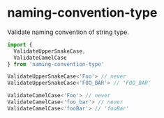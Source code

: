 # naming-convention-type

Validate naming convention of string type.

```ts
import {
  ValidateUpperSnakeCase,
  ValidateCamelCase
} from 'naming-convention-type'

ValidateUpperSnakeCase<'Foo'> // never
ValidateUpperSnakeCase<'FOO_BAR'> // 'FOO_BAR'

ValidateCamelCase<'Foo'> // never
ValidateCamelCase<'foo_bar'> // never
ValidateCamelCase<'fooBar'> // 'fooBar'
```
